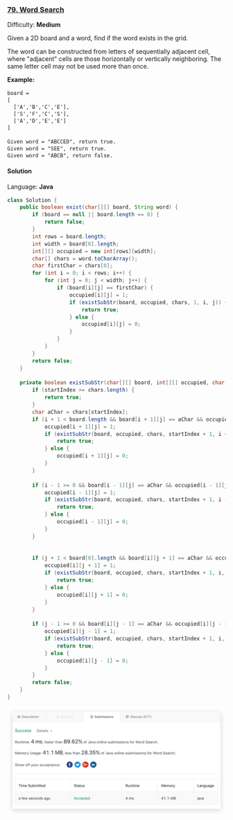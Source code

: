 ### [79\. Word Search](https://leetcode.com/problems/word-search/)

Difficulty: **Medium**


Given a 2D board and a word, find if the word exists in the grid.

The word can be constructed from letters of sequentially adjacent cell, where "adjacent" cells are those horizontally or vertically neighboring. The same letter cell may not be used more than once.

**Example:**

```
board =
[
  ['A','B','C','E'],
  ['S','F','C','S'],
  ['A','D','E','E']
]

Given word = "ABCCED", return true.
Given word = "SEE", return true.
Given word = "ABCB", return false.
```


#### Solution

Language: **Java**

```java
class Solution {
    public boolean exist(char[][] board, String word) {
        if (board == null || board.length == 0) {
            return false;
        }
        int rows = board.length;
        int width = board[0].length;
        int[][] occupied = new int[rows][width];
        char[] chars = word.toCharArray();
        char firstChar = chars[0];
        for (int i = 0; i < rows; i++) {
            for (int j = 0; j < width; j++) {
                if (board[i][j] == firstChar) {
                    occupied[i][j] = 1;
                    if (existSubStr(board, occupied, chars, 1, i, j)) {
                        return true;
                    } else {
                        occupied[i][j] = 0;
                    }
                }
            }
        }
        return false;
    }

    private boolean existSubStr(char[][] board, int[][] occupied, char[] chars, int startIndex, int i, int j) {
        if (startIndex >= chars.length) {
            return true;
        }
        char aChar = chars[startIndex];
        if (i + 1 < board.length && board[i + 1][j] == aChar && occupied[i + 1][j] == 0) {
            occupied[i + 1][j] = 1;
            if (existSubStr(board, occupied, chars, startIndex + 1, i + 1, j)) {
                return true;
            } else {
                occupied[i + 1][j] = 0;
            }
        }

        if (i - 1 >= 0 && board[i - 1][j] == aChar && occupied[i - 1][j] == 0) {
            occupied[i - 1][j] = 1;
            if (existSubStr(board, occupied, chars, startIndex + 1, i - 1, j)) {
                return true;
            } else {
                occupied[i - 1][j] = 0;
            }
        }


        if (j + 1 < board[0].length && board[i][j + 1] == aChar && occupied[i][j + 1] == 0) {
            occupied[i][j + 1] = 1;
            if (existSubStr(board, occupied, chars, startIndex + 1, i, j + 1)) {
                return true;
            } else {
                occupied[i][j + 1] = 0;
            }
        }

        if (j - 1 >= 0 && board[i][j - 1] == aChar && occupied[i][j - 1] == 0) {
            occupied[i][j - 1] = 1;
            if (existSubStr(board, occupied, chars, startIndex + 1, i, j - 1)) {
                return true;
            } else {
                occupied[i][j - 1] = 0;
            }
        }
        return false;
    }
}
```
![pic](https://raw.githubusercontent.com/PicGoBed/PicBed/master/2019-07-26-jlr6zb.jpg)